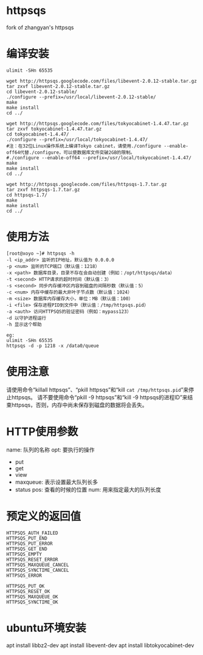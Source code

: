 # httpsqs
fork of zhangyan's httpsqs

# 编译安装
```
ulimit -SHn 65535

wget http://httpsqs.googlecode.com/files/libevent-2.0.12-stable.tar.gz
tar zxvf libevent-2.0.12-stable.tar.gz
cd libevent-2.0.12-stable/
./configure --prefix=/usr/local/libevent-2.0.12-stable/
make
make install
cd ../

wget http://httpsqs.googlecode.com/files/tokyocabinet-1.4.47.tar.gz
tar zxvf tokyocabinet-1.4.47.tar.gz
cd tokyocabinet-1.4.47/
./configure --prefix=/usr/local/tokyocabinet-1.4.47/
#注：在32位Linux操作系统上编译Tokyo cabinet，请使用./configure --enable-off64代替./configure，可以使数据库文件突破2GB的限制。
#./configure --enable-off64 --prefix=/usr/local/tokyocabinet-1.4.47/
make
make install
cd ../

wget http://httpsqs.googlecode.com/files/httpsqs-1.7.tar.gz
tar zxvf httpsqs-1.7.tar.gz
cd httpsqs-1.7/
make
make install
cd ../
```
# 使用方法
```
[root@xoyo ~]# httpsqs -h
-l <ip_addr> 监听的IP地址，默认值为 0.0.0.0
-p <num> 监听的TCP端口（默认值：1218）
-x <path> 数据库目录，目录不存在会自动创建（例如：/opt/httpsqs/data）
-t <second> HTTP请求的超时时间（默认值：3）
-s <second> 同步内存缓冲区内容到磁盘的间隔秒数（默认值：5）
-c <num> 内存中缓存的最大非叶子节点数（默认值：1024）
-m <size> 数据库内存缓存大小，单位：MB（默认值：100）
-i <file> 保存进程PID到文件中（默认值：/tmp/httpsqs.pid）
-a <auth> 访问HTTPSQS的验证密码（例如：mypass123）
-d 以守护进程运行
-h 显示这个帮助

eg:
ulimit -SHn 65535
httpsqs -d -p 1218 -x /data0/queue
```

# 使用注意
请使用命令“killall httpsqs”、“pkill httpsqs”和“kill `cat /tmp/httpsqs.pid`”来停止httpsqs。
请不要使用命令“pkill -9 httpsqs”和“kill -9  httpsqs的进程ID”来结束httpsqs，否则，内存中尚未保存到磁盘的数据将会丢失。

# HTTP使用参数
name: 队列的名称
opt: 要执行的操作
* put
* get
* view
* maxqueue: 表示设置最大队列长多
* status
pos: 查看的时候的位置
num: 用来指定最大的队列长度

# 预定义的返回值
```
HTTPSQS_AUTH_FAILED
HTTPSQS_PUT_END
HTTPSQS_PUT_ERROR
HTTPSQS_GET_END
HTTPSQS_EMPTY
HTTPSQS_RESET_ERROR
HTTPSQS_MAXQUEUE_CANCEL
HTTPSQS_SYNCTIME_CANCEL
HTTPSQS_ERROR

HTTPSQS_PUT_OK
HTTPSQS_RESET_OK
HTTPSQS_MAXQUEUE_OK
HTTPSQS_SYNCTIME_OK
```

# ubuntu环境安装
apt install libbz2-dev
apt install libevent-dev
apt install libtokyocabinet-dev

